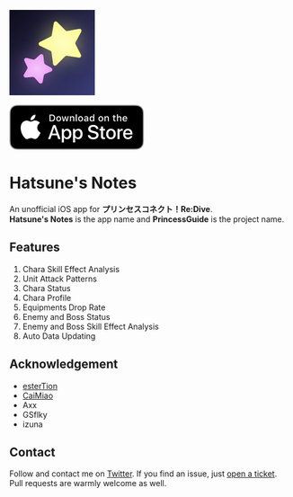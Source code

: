 ![Hatsune's Notes](./PrincessGuide/Assets.xcassets/AppIcon.appiconset/icon_76pt%402x.png)  

[![](./badge-download-on-the-app-store.svg)](https://itunes.apple.com/app/id1377498032)  
# Hatsune's Notes
An unofficial iOS app for **プリンセスコネクト！Re:Dive**.  
**Hatsune's Notes** is the app name and **PrincessGuide** is the project name.  

## Features
1. Chara Skill Effect Analysis
1. Unit Attack Patterns
1. Chara Status
1. Chara Profile
1. Equipments Drop Rate
1. Enemy and Boss Status
1. Enemy and Boss Skill Effect Analysis
1. Auto Data Updating

## Acknowledgement
* [esterTion](https://github.com/esterTion)
* [CaiMiao](https://github.com/CaiMiao)
* Axx
* GSflky
* izuna

## Contact
Follow and contact me on [Twitter](https://twitter.com/superk64). If you find an issue, just [open a ticket](https://github.com/superk589/PrincessGuide/issues/new). Pull requests are warmly welcome as well.
